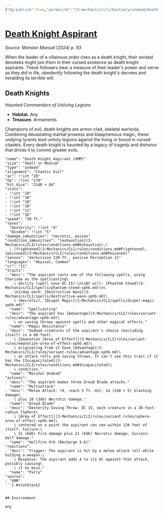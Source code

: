 ```yaml
---
{"dg-publish":true,"permalink":"/3-mechanics/cli/bestiary/undead/death-knight-aspirant-xmm/","tags":["ttrpg-cli/compendium/src/5e/xmm","ttrpg-cli/monster/cr/11","ttrpg-cli/monster/environment/any","ttrpg-cli/monster/size/small-or-medium","ttrpg-cli/monster/type/undead"],"created":"2025-02-22T12:02:28.335-05:00","updated":"2025-02-26T17:46:11.423-05:00"}
---
```


# [Death Knight Aspirant](3-Mechanics/CLI/bestiary/undead/death-knight-aspirant-xmm.md)
*Source: Monster Manual (2024) p. 93*  

When the leader of a villainous order rises as a death knight, their wicked devotees might join them in their cursed existence as death knight aspirants. These followers bear a measure of their leader's power and serve as they did in life, obediently following the death knight's decrees and heralding its terrible will.

## Death Knights

*Haunted Commanders of Unliving Legions*

- **Habitat.** Any  
- **Treasure.** Armaments  

Champions of evil, death knights are armor-clad, skeletal warlords. Combining devastating martial prowess and blasphemous magic, these undying tyrants lead unholy legions against the living or brood in cursed citadels. Every death knight is haunted by a legacy of tragedy and dishonor that drives it to commit greater evils.

```statblock
"name": "Death Knight Aspirant (XMM)"
"size": "Small or Medium"
"type": "undead"
"alignment": "Chaotic Evil"
"ac": !!int "20"
"hp": !!int "178"
"hit_dice": "21d8 + 84"
"stats":
- !!int "20"
- !!int "10"
- !!int "18"
- !!int "10"
- !!int "12"
- !!int "16"
"speed": "30 ft."
"saves":
  "Dexterity": !!int "4"
  "Wisdom": !!int "5"
"damage_immunities": "necrotic, poison"
"condition_immunities": "[exhaustion](3-Mechanics/CLI/rules/conditions.md#Exhaustion),\
  \ [frightened](3-Mechanics/CLI/rules/conditions.md#Frightened), [poisoned](3-Mechanics/CLI/rules/conditions.md#Poisoned)"
"senses": "darkvision 120 ft., passive Perception 11"
"languages": "Abyssal, Common"
"cr": "11"
"traits":
- "desc": "The aspirant casts one of the following spells, using Charisma as the spellcasting\
    \ ability (spell save DC 15):\n\nAt will: [Phantom Steed](3-Mechanics/CLI/spells/phantom-steed-xphb.md)\n\
    \n1/day each: [Destructive Wave](3-Mechanics/CLI/spells/destructive-wave-xphb.md)\
    \ (Necrotic), [Dispel Magic](3-Mechanics/CLI/spells/dispel-magic-xphb.md)"
  "name": "Spellcasting"
- "desc": "The aspirant has [Advantage](3-Mechanics/CLI/rules/variant-rules/advantage-xphb.md)\
    \ on saving throws against spells and other magical effects."
  "name": "Magic Resistance"
- "desc": "Undead creatures of the aspirant's choice (excluding itself) in a 60-foot\
    \ [Emanation [Area of Effect]](3-Mechanics/CLI/rules/variant-rules/emanation-area-of-effect-xphb.md)\
    \ originating from it have [Advantage](3-Mechanics/CLI/rules/variant-rules/advantage-xphb.md)\
    \ on attack rolls and saving throws. It can't use this trait if it has the [Incapacitated](3-Mechanics/CLI/rules/conditions.md#Incapacitated)\
    \ condition."
  "name": "Marshal Undead"
"actions":
- "desc": "The aspirant makes three Dread Blade attacks."
  "name": "Multiattack"
- "desc": "Melee Attack: +9, reach 5 ft. Hit: 14 (2d8 + 5) Slashing damage\
    \ plus 10 (3d6) Necrotic damage."
  "name": "Dread Blade"
- "desc": "Dexterity Saving Throw: DC 15, each creature in a 20-foot-radius [Sphere\
    \ [Area of Effect]](3-Mechanics/CLI/rules/variant-rules/sphere-area-of-effect-xphb.md)\
    \ centered on a point the aspirant can see within 120 feet of itself. Failure:\
    \ 21 (6d6) Fire damage plus 21 (6d6) Necrotic damage. Success: Half damage."
  "name": "Hellfire Orb (Recharge 5-6)"
"reactions":
- "desc": "Trigger: The aspirant is hit by a melee attack roll while holding a weapon.\
    \ Response: The aspirant adds 4 to its AC against that attack, possibly causing\
    \ it to miss."
  "name": "Parry"
"source":
- "XMM"
```{ #statblock}


## Environment

any